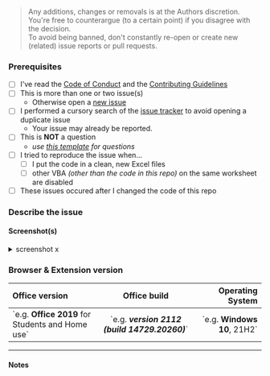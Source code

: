 <!-- Replace the bracketed [...] placeholders with your own information. -->

> Any additions, changes or removals is at the Authors discretion.  
> You're free to counterargue (to a certain point) if you disagree with the decision.  
> To avoid being banned, don't constantly re-open or create new (related) issue reports or pull requests.  
### Prerequisites
<!-- Check the appropriate boxes before you submit your issue -->
- [ ] I've read the [Code of Conduct](https://github.com/JohnyP36/VBA-Calendar/blob/main/.github/CODE_OF_CONDUCT.md) and the [Contributing Guidelines](https://github.com/JohnyP36/VBA-Calendar/blob/main/.github/CONTRIBUTING.md)
- [ ] This is more than one or two issue(s)
    - Otherwise open a [new issue](https://github.com/JohnyP36/VBA-Calendar/issues/new/choose)
- [ ] I performed a cursory search of the [issue tracker](https://github.com/JohnyP36/VBA-Calendar/issues) to avoid opening a duplicate issue
    - Your issue may already be reported.
- [ ] This is **NOT** a question 
    - *use [this template](https://github.com/JohnyP36/VBA-Calendar/issues/new?assignees=&labels=question&template=questions.yml) for questions*
- [ ] I tried to reproduce the issue when...
    - [ ] I put the code in a clean, new Excel files
    - [ ] other VBA *(other than the code in this repo)* on the same worksheet are disabled  <!-- This is to ensure there are no issues or conflicts with other code -->
- [ ] These issues occured after I changed the code of this repo

### Describe the issue
<!-- [Be as clear as possible: nobody can read mind, and nobody is looking at your issue over your shoulder.] --> 
<!-- Just a description of the issue when you visit the site. Or steps on reproducing this  -->

#### Screenshot(s)
<!-- [Screenshot(s) for difficult to describe visual issues are **mandatory**. Post links instead of **Inline Images** for Screenshots containing **Adult material**.] -->
<!-- [Replace `![image](%screenshot_url%)` below with a link to the screenshot of the problem. Also, you can paste image from clipboard instead. It will be automatically loaded.  
If you have multiple screenshots just copy-paste the 3 lines below. Please remove the `x` after screenshot with a number if you uploaded a screenshot.] -->
<details><summary> screenshot x </summary>

![image](%screenshot_url%)

</details> 

### Browser & Extension version
<!-- delete the "e.g." and put between the "**...**" or "_**...**_ your own information. Change the number of your browser version if it's not 92 --> 
| Office version | Office build | Operating System |
| :---                   |       :---:       |             ---: |
| \`e.g. **Office 2019** for Students and Home use\`   | \`e.g. _**version 2112 (build 14729.20260)**_\`| \`e.g. **Windows 10**, 21H2\` | 

---

#### Notes
<!-- [Add here the result of whatever investigation work you have done: please investigate the issues you report -- this prevents burdening other volunteers. This is especially true for issues arising from settings which are very different from default ones.] -->
<!-- If you have a screenshot of the issue or advert, this will help to highlight it. -->
